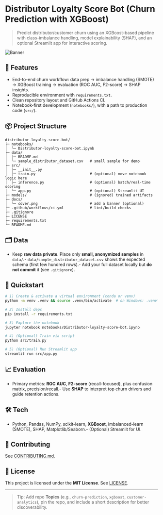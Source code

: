 # Distributor Loyalty Score Bot (Churn Prediction with XGBoost)

> Predict distributor/customer churn using an XGBoost-based pipeline with class-imbalance handling, model explainability (SHAP), and an optional Streamlit app for interactive scoring.

![Banner](docs/cover.png)

## 🚀 Features
- End-to-end churn workflow: data prep → imbalance handling (SMOTE) → XGBoost training → evaluation (ROC AUC, F2-score) → SHAP insights.
- Reproducible environment with `requirements.txt`.
- Clean repository layout and GitHub Actions CI.
- Notebook-first development (`notebooks/`), with a path to production code (`src/`).

## 📦 Project Structure
```
distributor-loyalty-score-bot/
├─ notebooks/
│  └─ Distributor-loyalty-score-bot.ipynb
├─ data/
│  ├─ README.md
│  └─ sample_distributor_dataset.csv   # small sample for demo
├─ src/
│  ├─ __init__.py
│  ├─ train.py                         # (optional) move notebook logic here
│  ├─ inference.py                     # (optional) batch/real-time scoring
│  └─ app.py                           # (optional) Streamlit UI
├─ models/                             # (ignored) trained artifacts
├─ docs/
│  └─ cover.png                        # add a banner (optional)
├─ .github/workflows/ci.yml            # lint/build checks
├─ .gitignore
├─ LICENSE
├─ requirements.txt
└─ README.md
```

## 🗂️ Data
- Keep **raw data private**. Place only **small, anonymized samples** in `data/`.- `data/sample_distributor_dataset.csv` shows the expected schema (first few hundred rows).- Add your full dataset locally but **do not commit** it (see `.gitignore`).

## 🧪 Quickstart
```bash
# 1) Create & activate a virtual environment (conda or venv)
python -m venv .venv && source .venv/bin/activate  # on Windows: .venv\Scripts\activate

# 2) Install deps
pip install -r requirements.txt

# 3) Explore the notebook
jupyter notebook notebooks/Distributor-loyalty-score-bot.ipynb

# 4) (Optional) Train via script
python src/train.py

# 5) (Optional) Run Streamlit app
streamlit run src/app.py
```

## 📈 Evaluation
- Primary metrics: **ROC AUC**, **F2-score** (recall-focused), plus confusion matrix, precision/recall.- Use **SHAP** to interpret top churn drivers and guide retention actions.

## 🛠️ Tech
- Python, Pandas, NumPy, scikit-learn, **XGBoost**, imbalanced-learn (SMOTE), SHAP, Matplotlib/Seaborn.- (Optional) Streamlit for UI.

## 🤝 Contributing
See [CONTRIBUTING.md](CONTRIBUTING.md).

## 📄 License
This project is licensed under the **MIT License**. See [LICENSE](LICENSE).

---

> Tip: Add repo **Topics** (e.g., `churn-prediction`, `xgboost`, `customer-analytics`), pin the repo, and include a short description for better discoverability.
